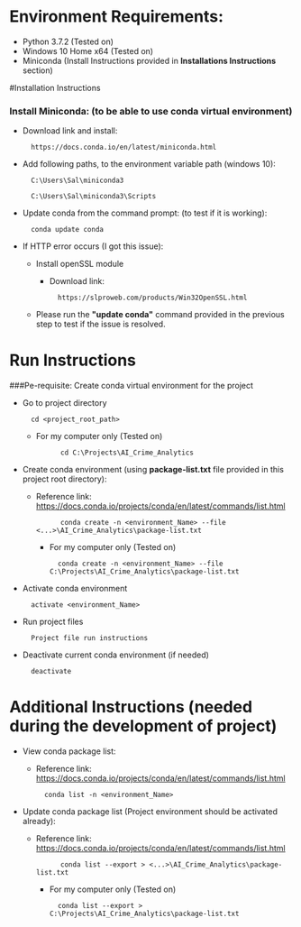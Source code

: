 # Environment Requirements:
* Python 3.7.2 (Tested on)
* Windows 10 Home x64 (Tested on)
* Miniconda (Install Instructions provided in **Installations Instructions** section)

#Installation Instructions
### Install Miniconda: (to be able to use conda virtual environment)
* Download link and install: 

        https://docs.conda.io/en/latest/miniconda.html

* Add following paths, to the environment variable path (windows 10):

        C:\Users\Sal\miniconda3
        
        C:\Users\Sal\miniconda3\Scripts
        
* Update conda from the command prompt: (to test if it is working): 

        conda update conda
       
* If HTTP error occurs (I got this issue):
    * Install openSSL module
        * Download link: 
        
                https://slproweb.com/products/Win32OpenSSL.html
                
    * Please run the **"update conda"** command provided in the previous step to test if the issue is resolved. 
          

# Run Instructions
###Pe-requisite: Create conda virtual environment for the project
* Go to project directory

        cd <project_root_path>
        
    * For my computer only (Tested on)
                
                cd C:\Projects\AI_Crime_Analytics

* Create conda environment (using **package-list.txt** file provided in this project root directory):
    * Reference link: https://docs.conda.io/projects/conda/en/latest/commands/list.html
    
                conda create -n <environment_Name> --file <...>\AI_Crime_Analytics\package-list.txt 
                
        * For my computer only (Tested on)
                
                conda create -n <environment_Name> --file C:\Projects\AI_Crime_Analytics\package-list.txt 
            
            

* Activate conda environment 
    
        activate <environment_Name>
       
* Run project files 
    
        Project file run instructions
    
* Deactivate current conda environment (if needed)

        deactivate


# Additional Instructions (needed during the development of project)
* View conda package list:
    * Reference link: https://docs.conda.io/projects/conda/en/latest/commands/list.html

            conda list -n <environment_Name>

* Update conda package list (Project environment should be activated already):
    * Reference link: https://docs.conda.io/projects/conda/en/latest/commands/list.html

                conda list --export > <...>\AI_Crime_Analytics\package-list.txt
            
        * For my computer only (Tested on)
            
                conda list --export > C:\Projects\AI_Crime_Analytics\package-list.txt
            

            